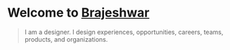 # Welcome to [Brajeshwar](https://brajeshwar.com)

> I am a designer. I design experiences, opportunities, careers, teams, products, and organizations.